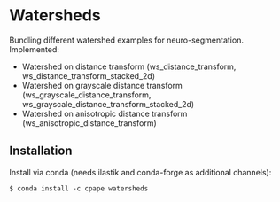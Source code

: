 # Watersheds

Bundling different watershed examples for neuro-segmentation.
Implemented:

* Watershed on distance transform (ws_distance_transform, ws_distance_transform_stacked_2d)
* Watershed on grayscale distance transform (ws_grayscale_distance_transform, ws_grayscale_distance_transform_stacked_2d)
* Watershed on anisotropic distance transform (ws_anisotropic_distance_transform)

## Installation

Install via conda (needs ilastik and conda-forge as additional channels):

```
$ conda install -c cpape watersheds
```
